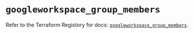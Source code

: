 # `googleworkspace_group_members`

Refer to the Terraform Registory for docs: [`googleworkspace_group_members`](https://www.terraform.io/docs/providers/googleworkspace/r/group_members).

